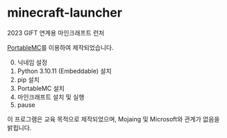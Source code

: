# minecraft-launcher
2023 GIFT 연계용 마인크래프트 런처

[PortableMC](https://github.com/mindstorm38/portablemc)를 이용하여 제작되었습니다.

0. 닉네임 설정
1. Python 3.10.11 (Embeddable) 설치
2. pip 설치
3. PortableMC 설치
4. 마인크래프트 설치 및 실행
5. pause

이 프로그램은 교육 목적으로 제작되었으며, Mojaing 및 Microsoft와 관계가 없음을 밝힙니다.
